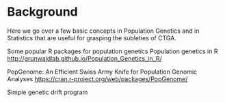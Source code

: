# Background

Here we go over a few basic concepts in Population Genetics and in Statistics that are useful for grasping the subleties of CTGA.

Some popular R packages for population genetics
Population genetics in R
http://grunwaldlab.github.io/Population_Genetics_in_R/

PopGenome: An Efficient Swiss Army Knife for Population Genomic Analyses
https://cran.r-project.org/web/packages/PopGenome/

Simple genetic drift program
